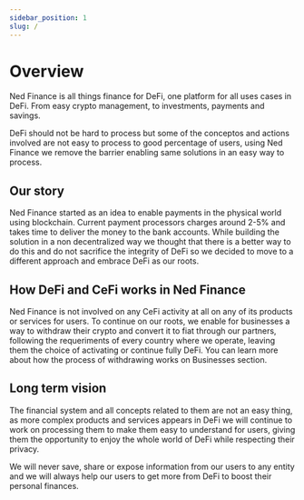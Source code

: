 ```yaml
---
sidebar_position: 1
slug: /
---
```


# Overview

Ned Finance is all things finance for DeFi, one platform for all uses cases in
DeFi. From easy crypto management, to investments, payments and savings.

DeFi should not be hard to process but some of the conceptos and actions
involved are not easy to process to good percentage of users, using Ned Finance
we remove the barrier enabling same solutions in an easy way to process.

## Our story

Ned Finance started as an idea to enable payments in the physical world using
blockchain. Current payment processors charges around 2-5% and takes time to
deliver the money to the bank accounts. While building the solution in a non
decentralized way we thought that there is a better way to do this and do not
sacrifice the integrity of DeFi so we decided to move to a different approach
and embrace DeFi as our roots.

## How DeFi and CeFi works in Ned Finance

Ned Finance is not involved on any CeFi activity at all on any of its products
or services for users. To continue on our roots, we enable for businesses a way
to withdraw their crypto and convert it to fiat through our partners, following
the requeriments of every country where we operate, leaving them the choice of
activating or continue fully DeFi. You can learn more about how the process of
withdrawing works on Businesses section.

## Long term vision

The financial system and all concepts related to them are not an easy thing, as
more complex products and services appears in DeFi we will continue to work on
processing them to make them easy to understand for users, giving them the
opportunity to enjoy the whole world of DeFi while respecting their privacy.

We will never save, share or expose information from our users to any entity and
we will always help our users to get more from DeFi to boost their personal
finances.
